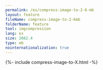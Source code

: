 ```yaml
---
permalink: /es/compress-image-to-2-6-mb
layout: feature
fileName: compress-image-to-2-6mb
folderName: feature
tool: imgcompression
lang: es
size: 2662.4
type: mb
nointernationalization: true
---
```

{%- include compress-image-to-X.html -%}
      